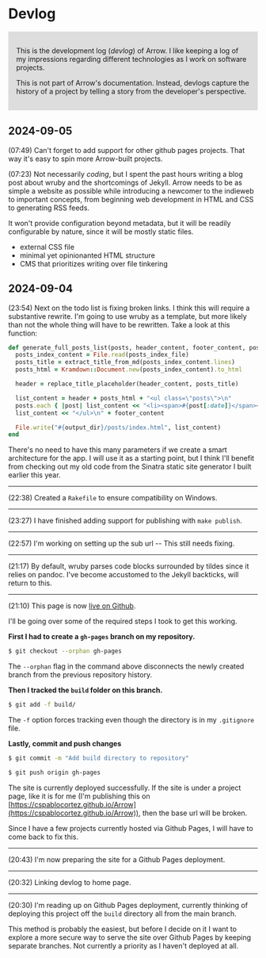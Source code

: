 # Devlog

<div style="background: #ddd; padding: 1rem">

  <p>This is the development log (<em>devlog</em>) of Arrow. 
  I like keeping a log of my impressions 
  regarding different technologies as I work on software projects.</p>

  <p>This is not part of Arrow's documentation. Instead, devlogs capture 
  the history of a project by telling a story from the developer's perspective.</p>
</div>

## 2024-09-05

(07:49) Can't forget to add support for other github pages
projects. That way it's easy to spin more Arrow-built 
projects.

(07:23) Not necessarily *coding*, but I spent the past hours 
writing a blog post about wruby and the shortcomings of 
Jekyll. Arrow needs to be as simple a website as possible 
while introducing a newcomer to the indieweb to important 
concepts, from beginning web development in HTML and CSS to 
generating RSS feeds.

It won't provide configuration beyond metadata, but it will 
be readily configurable by nature, since it will be mostly 
static files.

- external CSS file
- minimal yet opinionanted HTML structure
- CMS that prioritizes writing over file tinkering

## 2024-09-04

(23:54) Next on the todo list is fixing broken links. I think this will require a substantive 
rewrite. I'm going to use wruby as a template, but more likely than not the whole thing will
have to be rewritten. Take a look at this function:

~~~ruby
def generate_full_posts_list(posts, header_content, footer_content, posts_index_file, output_dir, posts_dir)
  posts_index_content = File.read(posts_index_file)
  posts_title = extract_title_from_md(posts_index_content.lines)
  posts_html = Kramdown::Document.new(posts_index_content).to_html

  header = replace_title_placeholder(header_content, posts_title)

  list_content = header + posts_html + "<ul class=\"posts\">\n"
  posts.each { |post| list_content << "<li><span>#{post[:date]}</span><a href='/#{posts_dir}/#{post[:link]}'>#{post[:title]}</a></li>\n" }
  list_content << "</ul>\n" + footer_content

  File.write("#{output_dir}/posts/index.html", list_content)
end
~~~

There's no need to have this many parameters if we create a smart architecture for 
the app. I will use it as a starting point, but I think I'll benefit from checking
out my old code from the Sinatra static site generator I built earlier this year.

---

(22:38) Created a `Rakefile` to ensure compatibility on Windows.

---

(23:27) I have finished adding support for publishing with `make publish`.

---

(22:57) I'm working on setting up the sub url -- This still needs fixing.

---

(21:17) By default, wruby parses code blocks surrounded by tildes 
since it relies on pandoc. I've become accustomed to the Jekyll
backticks, will return to this.

---

(21:10) This page is now [live on Github](https://cspablocortez.github.io/Arrow/devlog).

I'll be going over some of the required steps I took to get this working.

**First I had to create a `gh-pages` branch on my repository.**

~~~sh
$ git checkout --orphan gh-pages
~~~

The `--orphan` flag in the command above disconnects the newly created branch
from the previous repository history.

**Then I tracked the `build` folder on this branch.**

~~~sh
$ git add -f build/
~~~

The `-f` option forces tracking even though the directory is in my `.gitignore` file.


**Lastly, commit and push changes**

~~~sh
$ git commit -m "Add build directory to repository"
~~~

~~~sh
$ git push origin gh-pages
~~~

The site is currently deployed successfully. If the site is under a 
project page, like it is for me (I'm publishing this 
on [https://cspablocortez.github.io/Arrow](https://cspablocortez.github.io/Arrow)), then the base url will be broken.

Since I have a few projects currently hosted via Github Pages,
I will have to come back to fix this.

--- 

(20:43) I'm now preparing the site for a Github Pages deployment.

--- 

(20:32) Linking devlog to home page.

---

(20:30) I'm reading up on Github Pages deployment, currently 
thinking of deploying
this project off the `build` directory all from the main branch. 

This method is probably the easiest, but before I decide on it
I want to explore a more
secure way to serve the site over Github Pages by keeping 
separate branches. Not currently a priority as I haven't deployed at all.


